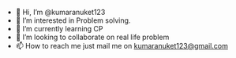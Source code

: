 - 👋 Hi, I’m @kumaranuket123
- 👀 I’m interested in Problem solving.
- 🌱 I’m currently learning CP
- 💞️ I’m looking to collaborate on real life problem
- 📫 How to reach me just mail me on kumaranuket123@gmail.com

<!---
kumaranuket123/kumaranuket123 is a ✨ special ✨ repository because its `README.md` (this file) appears on your GitHub profile.
You can click the Preview link to take a look at your changes.
--->
